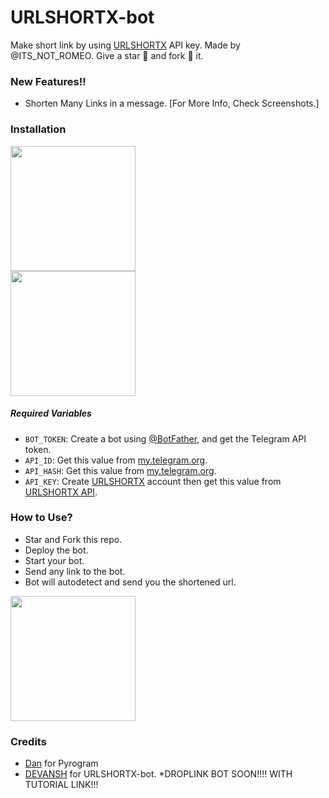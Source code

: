 # URLSHORTX-bot
Make short link by using [URLSHORTX](https://bit.ly/3nOpqCl) API key. Made by @ITS_NOT_ROMEO. Give a star 🌟 and fork 🍴 it.

### New Features!!

* Shorten Many Links in a message. [For More Info, Check Screenshots.]


### Installation

<p><a href="https://heroku.com/deploy?template=https://github.com/Doctorstra/LINK-SHORTER"> <img src="https://img.shields.io/badge/Deploy%20To%20Heroku-blueviolet?style=for-the-badge&logo=heroku" width="200"/></a><br/>
<a href="https://railway.app/new/template?template=https://github.com/Doctorstra/LINK-SHORTER&envs=API_KEY%2CAPI_HASH%2CAPI_ID%2CBOT_TOKEN"><img src="https://img.shields.io/badge/Deploy%20To%20Railway-purple?style=for-the-badge&logo=railway" width="200"/></a></p>

##### Required Variables

* `BOT_TOKEN`: Create a bot using [@BotFather](https://t.me/BotFather), and get the Telegram API token.
* `API_ID`: Get this value from [my.telegram.org](https://my.telegram.org/apps).
* `API_HASH`: Get this value from [my.telegram.org](https://my.telegram.org/apps).
* `API_KEY`: Create [URLSHORTX](https://bit.ly/3nOpqCl) account then get this value from [URLSHORTX API](https://bit.ly/3nOpqCl).

### How to Use?

* Star and Fork this repo.
* Deploy the bot.
* Start your bot.
* Send any link to the bot.
* Bot will autodetect and send you the shortened url.

<a href="https://github.com/Doctorstra/LINK-SHORTER/"><img src="https://img.shields.io/badge/See%20Screenshots-white?style=for-the-badge&logo=telegram" width="200"/></a>

### Credits

* <a href="https://github.com/delivrance">Dan</a> for Pyrogram
* <a href="https://github.com/Devansh20055/LINK-SHORTER">DEVANSH</a> for URLSHORTX-bot.
*DROPLINK BOT SOON!!!! WITH TUTORIAL LINK!!!
